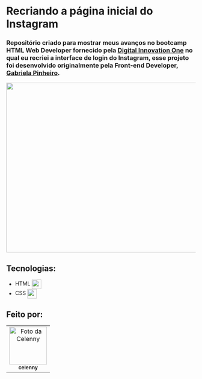 # Recriando a página inicial do Instagram 
 ### Repositório criado para mostrar meus avanços no bootcamp HTML Web Developer fornecido pela [Digital Innovation One](https://web.digitalinnovation.one) no qual eu recriei a interface de login do Instagram, esse projeto foi desenvolvido originalmente pela Front-end Developer, [Gabriela Pinheiro](https://github.com/SpruceGabriela).

<p align="center">
  <img width="700" height="450" src="https://user-images.githubusercontent.com/70456452/103835017-d6c2b100-5063-11eb-85a7-8c876c1615f7.png">
</p>

## Tecnologias:

- HTML <img align="center" height="25" src="https://cdn-icons-png.flaticon.com/512/732/732212.png">
- CSS <img align="center" height="25" src="https://cdn4.iconfinder.com/data/icons/iconsimple-programming/512/css-512.png">

## Feito por:
<table>
  <tr>
    <td align="center">
      <a href="#">
        <img src="https://avatars.githubusercontent.com/celenny" width="100px;" alt="Foto da Celenny"/><br>
        <sub>
          <b>celenny</b>
        </sub>
      </a>
    </td>
  </tr>
</table>
